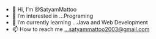 - 👋 Hi, I’m @SatyamMattoo
- 👀 I’m interested in ...Programing
- 🌱 I’m currently learning ...Java and Web Development
- 📫 How to reach me ...satyammattoo2003@gmail.com

<!---
SatyamMattoo/SatyamMattoo is a ✨ special ✨ repository because its `README.md` (this file) appears on your GitHub profile.
You can click the Preview link to take a look at your changes.
--->
